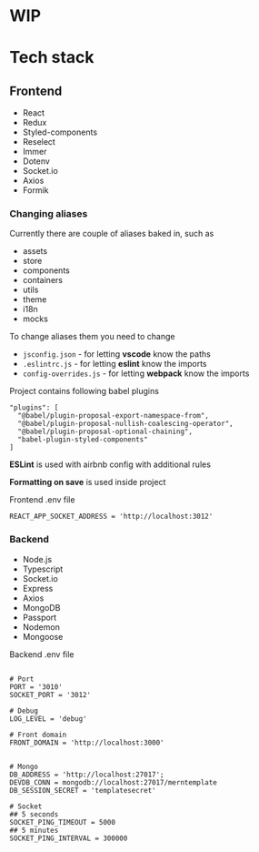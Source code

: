 # WIP

# Tech stack

## Frontend

- React
- Redux
- Styled-components
- Reselect
- Immer
- Dotenv
- Socket.io
- Axios
- Formik

### Changing aliases

Currently there are couple of aliases baked in, such as

- assets
- store
- components
- containers
- utils
- theme
- i18n
- mocks

To change aliases them you need to change

- `jsconfig.json` - for letting **vscode** know the paths
- `.eslintrc.js` - for letting **eslint** know the imports
- `config-overrides.js` - for letting **webpack** know the imports

Project contains following babel plugins

```
"plugins": [
  "@babel/plugin-proposal-export-namespace-from",
  "@babel/plugin-proposal-nullish-coalescing-operator",
  "@babel/plugin-proposal-optional-chaining",
  "babel-plugin-styled-components"
]
```

**ESLint** is used with airbnb config with additional rules

**Formatting on save** is used inside project

Frontend .env file
```
REACT_APP_SOCKET_ADDRESS = 'http://localhost:3012'
```

### Backend

- Node.js
- Typescript
- Socket.io
- Express
- Axios
- MongoDB
- Passport
- Nodemon
- Mongoose

Backend .env file
```

# Port
PORT = '3010'
SOCKET_PORT = '3012'

# Debug
LOG_LEVEL = 'debug'

# Front domain
FRONT_DOMAIN = 'http://localhost:3000'


# Mongo
DB_ADDRESS = 'http://localhost:27017';
DEVDB_CONN = mongodb://localhost:27017/merntemplate 
DB_SESSION_SECRET = 'templatesecret'

# Socket
## 5 seconds
SOCKET_PING_TIMEOUT = 5000
## 5 minutes
SOCKET_PING_INTERVAL = 300000
```
